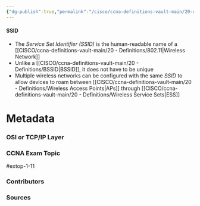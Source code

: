 ```yaml
---
{"dg-publish":true,"permalink":"/cisco/ccna-definitions-vault-main/20-definitions/ssid/","tags":["defs_ccna"]}
---
```


#### SSID
- The *Service Set Identifier (SSID)* is the human-readable name of a [[CISCO/ccna-definitions-vault-main/20 - Definitions/802.11\|Wireless Network]]
- Unlike a [[CISCO/ccna-definitions-vault-main/20 - Definitions/BSSID\|BSSID]], it does not have to be unique
- Multiple wireless networks can be configured with the same *SSID* to allow devices to roam between [[CISCO/ccna-definitions-vault-main/20 - Definitions/Wireless Access Points\|APs]] through [[CISCO/ccna-definitions-vault-main/20 - Definitions/Wireless Service Sets\|ESS]]







# Metadata
### OSI or TCP/IP Layer

### CCNA Exam Topic
#extop-1-11 
### Contributors

### Sources

